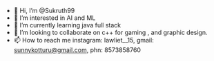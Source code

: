 - 👋 Hi, I’m @Sukruth99
- 👀 I’m interested in AI and ML
- 🌱 I’m currently learning java full stack
- 💞️ I’m looking to collaborate on c++ for gaming , and graphic design.
- 📫 How to reach me instagram: lawliet__15,  gmail: sunnykotturu@gmail.com, phn: 8573858760

<!---
Sukruth99/Sukruth99 is a ✨ special ✨ repository because its `README.md` (this file) appears on your GitHub profile.
You can click the Preview link to take a look at your changes.
--->
